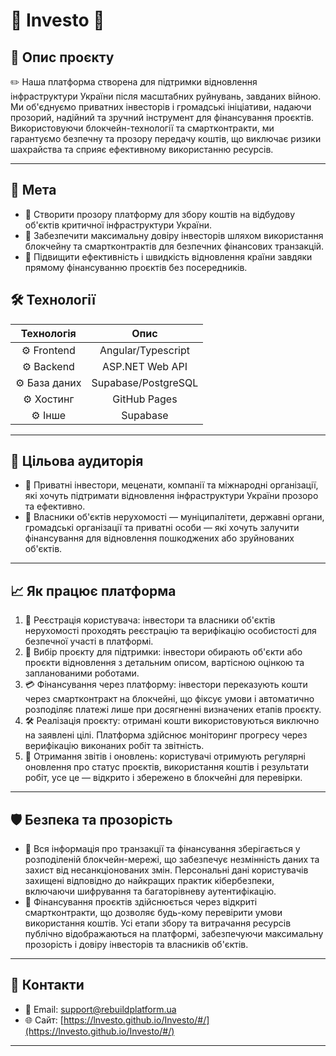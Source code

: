 # 🌟 Investo 🌟

## 📖 Опис проєкту

✏️ Наша платформа створена для підтримки відновлення інфраструктури України після масштабних руйнувань, завданих війною. Ми об'єднуємо приватних інвесторів і громадські ініціативи, надаючи прозорий, надійний та зручний інструмент для фінансування проєктів.  
Використовуючи блокчейн-технології та смартконтракти, ми гарантуємо безпечну та прозору передачу коштів, що виключає ризики шахрайства та сприяє ефективному використанню ресурсів.

---

## 🎯 Мета

- 🎯 Створити прозору платформу для збору коштів на відбудову об'єктів критичної інфраструктури України.
- 🎯 Забезпечити максимальну довіру інвесторів шляхом використання блокчейну та смартконтрактів для безпечних фінансових транзакцій.
- 🎯 Підвищити ефективність і швидкість відновлення країни завдяки прямому фінансуванню проєктів без посередників.


## 🛠️ Технології

| Технологія | Опис |
|:----------:|:----:|
| ⚙️ Frontend | Angular/Typescript |
| ⚙️ Backend | ASP.NET Web API |
| ⚙️ База даних | Supabase/PostgreSQL |
| ⚙️ Хостинг | GitHub Pages |
| ⚙️ Інше | Supabase |

---

## 👥 Цільова аудиторія

- 👤 Приватні інвестори, меценати, компанії та міжнародні організації, які хочуть підтримати відновлення інфраструктури України прозоро та ефективно.
- 👤 Власники об'єктів нерухомості — муніципалітети, державні органи, громадські організації та приватні особи — які хочуть залучити фінансування для відновлення пошкоджених або зруйнованих об'єктів.

---

## 📈 Як працює платформа

1. 📝 Реєстрація користувача: інвестори та власники об'єктів нерухомості проходять реєстрацію та верифікацію особистості для безпечної участі в платформі.
2. 🔎 Вибір проєкту для підтримки: інвестори обирають об'єкти або проєкти відновлення з детальним описом, вартісною оцінкою та запланованими роботами.
3. 💳 Фінансування через платформу: інвестори переказують кошти через смартконтракт на блокчейні, що фіксує умови і автоматично розподіляє платежі лише при досягненні визначених етапів проєкту.
4. 🛠️ Реалізація проєкту: отримані кошти використовуються виключно на заявлені цілі. Платформа здійснює моніторинг прогресу через верифікацію виконаних робіт та звітність.
5. 📢 Отримання звітів і оновлень: користувачі отримують регулярні оновлення про статус проєктів, використання коштів і результати робіт, усе це — відкрито і збережено в блокчейні для перевірки.
---

## 🛡️ Безпека та прозорість

- 🔐 Вся інформація про транзакції та фінансування зберігається у розподіленій блокчейн-мережі, що забезпечує незмінність даних та захист від несанкціонованих змін. Персональні дані користувачів захищені відповідно до найкращих практик кібербезпеки, включаючи шифрування та багаторівневу аутентифікацію.
- 🔎 Фінансування проєктів здійснюється через відкриті смартконтракти, що дозволяє будь-кому перевірити умови використання коштів. Усі етапи збору та витрачання ресурсів публічно відображаються на платформі, забезпечуючи максимальну прозорість і довіру інвесторів та власників об'єктів.
---


## 📢 Контакти

- 📧 Email: support@rebuildplatform.ua
- 🌐 Сайт: [https://lnvesto.github.io/Investo/#/](https://lnvesto.github.io/Investo/#/)

---
